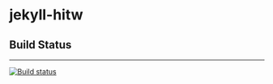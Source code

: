 ﻿# jekyll-hitw

## Build Status
---
[![Build status](https://dev.azure.com/aclerbois-sandbox/jekyll-hitw/_apis/build/status/jekyll-hitw-CI)](https://dev.azure.com/aclerbois-sandbox/jekyll-hitw/_build/latest?definitionId=6)
